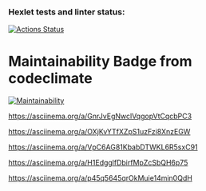 ### Hexlet tests and linter status:
[![Actions Status](https://github.com/145kjhgv/python-project-49/actions/workflows/hexlet-check.yml/badge.svg)](https://github.com/145kjhgv/python-project-49/actions)

# Maintainability Badge from codeclimate
[![Maintainability](https://api.codeclimate.com/v1/badges/2c99a9ba728fe3c0d7e0/maintainability)](https://codeclimate.com/github/145kjhgv/python-project-49/maintainability)

https://asciinema.org/a/GnrJvEgNwclVqgopVtCqcbPC3

https://asciinema.org/a/OXjKvYTfXZpS1uzFzi8XnzEGW

https://asciinema.org/a/VpC6AG81KbabDTWKL6R5sxC91

https://asciinema.org/a/H1EdgglfDbirfMpZcSbQH6p75

https://asciinema.org/a/p45q5645qrOkMuie14min0QdH
